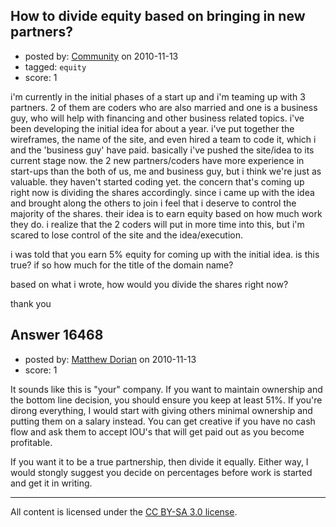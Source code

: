 ## How to divide equity based on bringing in new partners?

- posted by: [Community](https://stackexchange.com/users/-1/-1-community) on 2010-11-13
- tagged: `equity`
- score: 1

i'm currently in the initial phases of a start up and i'm teaming up with 3 partners. 2 of them are coders who are also married and one is a business guy, who will help with financing and other business related topics. i've been developing the initial idea for about a year. i've put together the wireframes, the name of the site, and even hired a team to code it, which i and the 'business guy' have paid. basically i've pushed the site/idea to its current stage now. the 2 new partners/coders have more experience in start-ups than the both of us, me and business guy, but i think we're just as valuable. they haven't started coding yet. the concern that's coming up right now is dividing the shares accordingly. since i came up with the idea and brought along the others to join i feel that i deserve to control the majority of the shares. their idea is to earn equity based on how much work they do. i realize that the 2 coders will put in more time into this, but i'm scared to lose control of the site and the idea/execution. 

i was told that you earn 5% equity for coming up with the initial idea. is this true? if so how much for the title of the domain name? 

based on what i wrote, how would you divide the shares right now?

thank you
 



## Answer 16468

- posted by: [Matthew Dorian](https://stackexchange.com/users/-1/5382-matthew-dorian) on 2010-11-13
- score: 1

It sounds like this is "your" company.  If you want to maintain ownership and the bottom line decision, you should ensure you keep at least 51%.  If you're dirong everything, I would start with giving others minimal ownership and putting them on a salary instead.  You can get creative if you have no cash flow and ask them to accept IOU's that will get paid out as you become profitable.

If you want it to be a true partnership, then divide it equally.  Either way, I would stongly suggest you decide on percentages before work is started and get it in writing.



---

All content is licensed under the [CC BY-SA 3.0 license](https://creativecommons.org/licenses/by-sa/3.0/).
